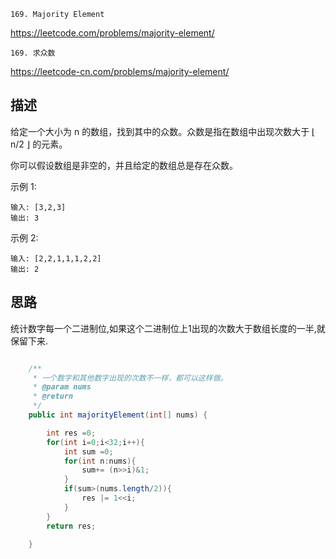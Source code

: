 `169. Majority Element`

<https://leetcode.com/problems/majority-element/>

`169. 求众数`

<https://leetcode-cn.com/problems/majority-element/>

## 描述

给定一个大小为 n 的数组，找到其中的众数。众数是指在数组中出现次数大于 ⌊ n/2 ⌋ 的元素。

你可以假设数组是非空的，并且给定的数组总是存在众数。

示例 1:
```
输入: [3,2,3]
输出: 3
```
示例 2:
```
输入: [2,2,1,1,1,2,2]
输出: 2
```

## 思路
统计数字每一个二进制位,如果这个二进制位上1出现的次数大于数组长度的一半,就保留下来.

```java

    /**
     * 一个数字和其他数字出现的次数不一样，都可以这样做。
     * @param nums
     * @return
     */
    public int majorityElement(int[] nums) {

        int res =0;
        for(int i=0;i<32;i++){
            int sum =0;
            for(int n:nums){
                sum+= (n>>i)&1;
            }
            if(sum>(nums.length/2)){
                res |= 1<<i;
            }
        }
        return res;

    }

```
